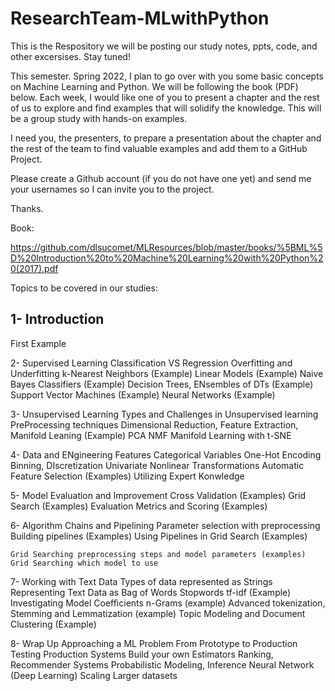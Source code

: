 # ResearchTeam-MLwithPython

This is the Respository we will be posting our study notes, ppts, code, and other excersises. Stay tuned!


 

This semester. Spring 2022, I plan to go over with you some basic concepts on Machine Learning and Python. We will be following the book (PDF) below. Each week, I would like one of you to present a chapter and the rest of us to explore and find examples that will solidify the knowledge. This will be a group study with hands-on examples.

 

I need you, the presenters, to prepare a presentation about the chapter and the rest of the team to find valuable examples and add them to a GitHub Project.

 

Please create a Github account (if you do not have one yet) and send me your usernames so I can invite you to the project.

Thanks.

 

Book:

https://github.com/dlsucomet/MLResources/blob/master/books/%5BML%5D%20Introduction%20to%20Machine%20Learning%20with%20Python%20(2017).pdf

 
Topics to be covered in our studies:

## 1- Introduction
 First Example

2- Supervised Learning
	Classification VS Regression
	Overfitting and Underfitting
	k-Nearest Neighbors (Example)
	Linear Models (Example)
	Naive Bayes Classifiers (Example)
	Decision Trees, ENsembles of DTs (Example)
	Support Vector Machines (Example)
	Neural Networks (Example)
	
3- Unsupervised Learning
	Types and Challenges in Unsupervised learning
	PreProcessing techniques 
	Dimensional Reduction, Feature Extraction, Manifold Leaning (Example)
	PCA
	NMF
	Manifold Learning with t-SNE
	
4- Data and ENgineering Features
	Categorical Variables
	One-Hot Encoding
	Binning, DIscretization
	Univariate Nonlinear Transformations
	Automatic Feature Selection (Examples)
	Utilizing Expert Konwledge
	
5- Model Evaluation and Improvement
	Cross Validation (Examples)
	Grid Search (Examples)
	Evaluation Metrics and Scoring (Examples)
	
6- Algorithm Chains and Pipelining
	Parameter selection with preprocessing
	Building pipelines (Examples)
	Using Pipelines in Grid Search (Examples)
	
	Grid Searching preprocessing steps and model parameters (examples)
	Grid Searching which model to use
	
7- Working with Text Data
	Types of data represented as Strings
	Representing Text Data as Bag of Words
	Stopwords
	tf-idf (Example)
	Investigating Model Coefficients
	n-Grams (example)
	Advanced tokenization, Stemming and Lemmatization (example)
	Topic Modeling and Document Clustering (Example)
	
8- Wrap Up
	Approaching a ML Problem
	From Prototype to Production
	Testing Production Systems
	Build your own Estimators
	Ranking, Recommender Systems
	Probabilistic Modeling, Inference
	Neural Network (Deep Learning)
	Scaling Larger datasets
	
	
